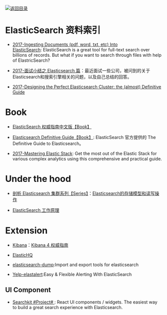 [![返回目录](https://parg.co/UGo)](https://parg.co/b4z) 
 

# ElasticSearch 资料索引



- [2017-Ingesting Documents (pdf, word, txt, etc) Into ElasticSearch](https://blog.ambar.cloud/ingesting-documents-pdf-word-txt-etc-into-elasticsearch/): ElasticSearch is a great tool for full-text search over billions of records. But what if you want to search through files with help of ElastricSearch?

- [2017-面试小结之 Elasticsearch 篇](http://ginobefunny.com/post/elasticsearch_interview_questions/)：最近面试一些公司，被问到的关于Elasticsearch和搜索引擎相关的问题，以及自己总结的回答。 

- [2017-Designing the Perfect Elasticsearch Cluster: the (almost) Definitive Guide](https://parg.co/byu) 


# Book

- [ElasticSearch 权威指南中文版【Book】](http://es.xiaoleilu.com/010_Intro/00_README.html)


- [Elasticsearch Definitive Guide【Book】](https://github.com/elastic/elasticsearch-definitive-guide): ElasticSearch 官方提供的 The Definitive Guide to Elasticsearch。

- [2017-Mastering Elastic Stack](https://parg.co/bgs): Get the most out of the Elastic Stack for various complex analytics using this comprehensive and practical guide.




# Under the hood



- [剖析 Elasticsearch 集群系列【Series】](http://www.infoq.com/cn/articles/analysis-of-elasticsearch-cluster-part01?from=groupmessage&isappinstalled=1)：[Elasticsearch的存储模型和读写操作]()



- [ElasticSearch 工作原理](https://my.oschina.net/yjwxh/blog/675354)




# Extension



- [Kibana](https://github.com/elastic/kibana)：[Kibana 4 权威指南](http://www.code123.cc/docs/kibana-logstash/v4/index.html)

- [ElasticHQ](http://www.elastichq.org/index.html)



- [elasticsearch-dump](https://github.com/taskrabbit/elasticsearch-dump):Import and export tools for elasticsearch

- [Yelp-elastalert](https://github.com/Yelp/elastalert):Easy & Flexible Alerting With ElasticSearch


## UI Component




- [Searchkit #Project# ](https://github.com/searchkit/searchkit): React UI components / widgets. The easiest way to build a great search experience with Elasticsearch.




